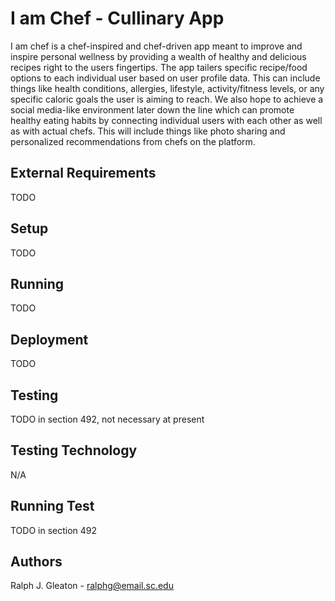 # I am Chef - Cullinary App

I am chef is a  chef-inspired and chef-driven app meant to improve and inspire personal wellness by providing a wealth of healthy and delicious recipes right to the users fingertips. The app tailers specific recipe/food options to each individual user based on user profile data. This can include things like health conditions, allergies, lifestyle, activity/fitness levels, or any specific caloric goals the user is aiming to reach. We also hope to achieve a social media-like environment later down the line which can promote healthy eating habits by connecting individual users with each other as well as with actual chefs. This will include things like photo sharing and personalized recommendations from chefs on the platform.

## External Requirements
TODO

## Setup
TODO

## Running
TODO

## Deployment
TODO

## Testing
TODO in section 492, not necessary at present

## Testing Technology
N/A

## Running Test
TODO in section 492

## Authors
Ralph J. Gleaton - ralphg@email.sc.edu

